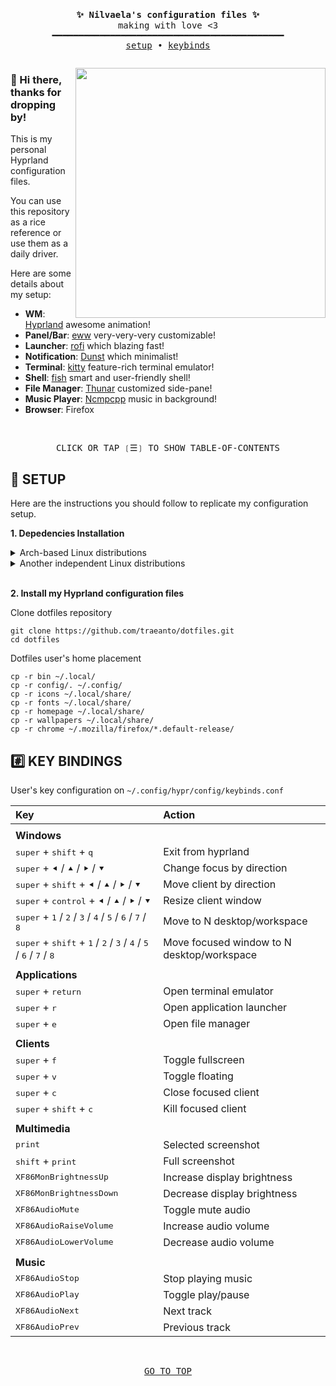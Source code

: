 <pre>
<p align="center">
<b>✨ Nilvaela's configuration files ✨</b>
making with love <3
━━━━━━━━━━━━━━━━━━━━━━━━━━━━━━━━━━━━━━━━━━━━
<a href="#-setup">setup</a> • <a href="#%EF%B8%8F⃣-key-bindings">keybinds</a></p></pre>

<img align="right" width="400px" src="https://i.imgur.com/tn4E4v8.png"/>

### 👋 Hi there, thanks for dropping by!

This is my personal Hyprland configuration files.

You can use this repository as a rice reference or use them as a daily driver.

Here are some details about my setup:

+ **WM**: [Hyprland](https://github.com/hyprwm/Hyprland) awesome animation!
+ **Panel/Bar**: [eww](https://github.com/elkowar/eww) very-very-very customizable!
+ **Launcher**: [rofi](https://github.com/davatorium/rofi/) which blazing fast!
+ **Notification**: [Dunst](https://github.com/dunst-project/dunst) which minimalist!
+ **Terminal**: [kitty](https://github.com/kovidgoyal/kitty) feature-rich terminal emulator!
+ **Shell**: [fish](https://github.com/fish-shell/fish-shell) smart and user-friendly shell!
+ **File Manager**: [Thunar](https://git.xfce.org/xfce/thunar/) customized side-pane!
+ **Music Player**: [Ncmpcpp](https://github.com/ncmpcpp/ncmpcpp) music in background!
+ **Browser**: Firefox

<br>

<div align="center">
<pre>
CLICK OR TAP ❲☰❳ TO SHOW TABLE-OF-CONTENTS
</pre>
</div>

## 🔧 SETUP
Here are the instructions you should follow to replicate my configuration setup.

<b>1. Depedencies Installation</b>
<details>
<summary>Arch-based Linux distributions</summary>

```shell
yay -S hyprland-git xdg-desktop-portal-hyprland-git eww-wayland rofi-lbonn-wayland-git dunst nwg-look kitty fish swww grim slurp imagemagick wl-clipboard wf-recorder networkmanager brightnessctl
```
For other sysinit like openrc, you need install additional package for restore screen brightness at startup

```shell
yay -S backlight-openrc
```
</details>

<details>
<summary>Another independent Linux distributions</summary>
<p>

Do it yourself, here the depend names you need to install

```shell
hyprland xdg-desktop-portal-hyprland kitty fish swww nwg-look rofi-wayland eww-wayland dunst grim slurp imagemagick wl-clipboard wf-recorder networkmanager brightnessctl
```
</p>
</details>

<br>

<b>2. Install my Hyprland configuration files</b>

Clone dotfiles repository

```shell
git clone https://github.com/traeanto/dotfiles.git
cd dotfiles
```

Dotfiles user's home placement

```shell
cp -r bin ~/.local/
cp -r config/. ~/.config/
cp -r icons ~/.local/share/
cp -r fonts ~/.local/share/
cp -r homepage ~/.local/share/
cp -r wallpapers ~/.local/share/
cp -r chrome ~/.mozilla/firefox/*.default-release/
```

## #️⃣ KEY BINDINGS

User's key configuration on `~/.config/hypr/config/keybinds.conf`

| Key | Action |
|:-|:-|
|||
| **Windows** ||
| <kbd>super</kbd> + <kbd>shift</kbd> + <kbd>q</kbd> | Exit from hyprland |
| <kbd>super</kbd> + <kbd>⯇</kbd> / <kbd>⯅</kbd> / <kbd>⯈</kbd> / <kbd>⯆</kbd> | Change focus by direction |
| <kbd>super</kbd> + <kbd>shift</kbd> + <kbd>⯇</kbd> / <kbd>⯅</kbd> / <kbd>⯈</kbd> / <kbd>⯆</kbd> | Move client by direction |
| <kbd>super</kbd> + <kbd>control</kbd> + <kbd>⯇</kbd> / <kbd>⯅</kbd> / <kbd>⯈</kbd> / <kbd>⯆</kbd> | Resize client window |
| <kbd>super</kbd> + <kbd>1</kbd> / <kbd>2</kbd> / <kbd>3</kbd> / <kbd>4</kbd> / <kbd>5</kbd> / <kbd>6</kbd> / <kbd>7</kbd> / <kbd>8</kbd> | Move to N desktop/workspace |
| <kbd>super</kbd> + <kbd>shift</kbd> + <kbd>1</kbd> / <kbd>2</kbd> / <kbd>3</kbd> / <kbd>4</kbd> / <kbd>5</kbd> / <kbd>6</kbd> / <kbd>7</kbd> / <kbd>8</kbd> | Move focused window to N desktop/workspace |
|||
| **Applications** ||
| <kbd>super</kbd> + <kbd>return</kbd> | Open terminal emulator |
| <kbd>super</kbd> + <kbd>r</kbd> | Open application launcher |
| <kbd>super</kbd> + <kbd>e</kbd> | Open file manager |
|||
| **Clients** ||
| <kbd>super</kbd> + <kbd>f</kbd> | Toggle fullscreen |
| <kbd>super</kbd> + <kbd>v</kbd> | Toggle floating |
| <kbd>super</kbd> + <kbd>c</kbd> | Close focused client |
| <kbd>super</kbd> + <kbd>shift</kbd> + <kbd>c</kbd> | Kill focused client |
|||
| **Multimedia**||
| <kbd>print</kbd> | Selected screenshot |
| <kbd>shift</kbd> + <kbd>print</kbd> | Full screenshot |
| <kbd>XF86MonBrightnessUp</kbd> | Increase display brightness |
| <kbd>XF86MonBrightnessDown</kbd> | Decrease display brightness |
| <kbd>XF86AudioMute</kbd> | Toggle mute audio |
| <kbd>XF86AudioRaiseVolume</kbd> | Increase audio volume |
| <kbd>XF86AudioLowerVolume</kbd> | Decrease audio volume |
|||
| **Music**||
| <kbd>XF86AudioStop</kbd> | Stop playing music |
| <kbd>XF86AudioPlay</kbd> | Toggle play/pause |
| <kbd>XF86AudioNext</kbd> | Next track |
| <kbd>XF86AudioPrev</kbd> | Previous track |

<br>

<div align="center">
<pre>
<a href="#readme">GO TO TOP</a>
</pre>
</div>
